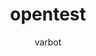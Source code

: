 ---
image: "/uploads/docs-icon.jpg"
author: varbot
layout: vdoc
title: opentest
url_or_doc: true
sur-doc: ''
sur: https://lfvdocs-generator.herokuapp.com/
categories:
- nodeapi
tags: []

---
